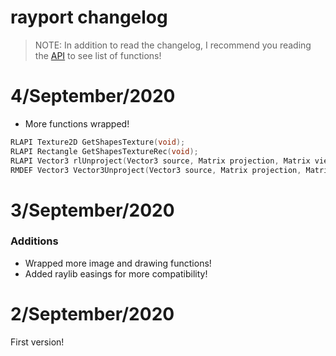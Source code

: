 # rayport changelog

> NOTE: In addition to read the changelog, I recommend you reading the [API](https://github.com/Rabios/rayport/blob/master/api.md) to see list of functions!

# 4/September/2020

- More functions wrapped!

```c
RLAPI Texture2D GetShapesTexture(void);
RLAPI Rectangle GetShapesTextureRec(void);
RLAPI Vector3 rlUnproject(Vector3 source, Matrix projection, Matrix view);
RMDEF Vector3 Vector3Unproject(Vector3 source, Matrix projection, Matrix view);
```

# 3/September/2020

### Additions

- Wrapped more image and drawing functions!
- Added raylib easings for more compatibility!

# 2/September/2020

First version!
